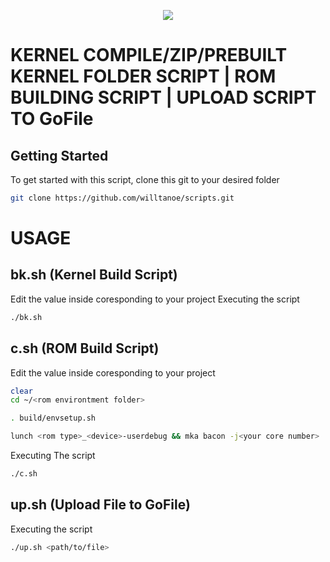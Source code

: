 <p align="center">
  <img src="https://i.imgur.com/YlQH335.png" />
</p>



# KERNEL COMPILE/ZIP/PREBUILT KERNEL FOLDER SCRIPT | ROM BUILDING SCRIPT | UPLOAD SCRIPT TO GoFile

## Getting Started
To get started with this script, clone this git to your desired folder
```bash
git clone https://github.com/willtanoe/scripts.git
```
# USAGE

## bk.sh (Kernel Build Script)
Edit the value inside coresponding to your project
Executing the script
```bash
./bk.sh
```

## c.sh (ROM Build Script)
Edit the value inside coresponding to your project
```bash
clear
cd ~/<rom environtment folder>

. build/envsetup.sh

lunch <rom type>_<device>-userdebug && mka bacon -j<your core number> | tee "build-log-$(date '+%Y%m%d-%H%M').txt"
```
Executing The script
```bash
./c.sh
```

## up.sh (Upload File to GoFile)
Executing the script
```bash
./up.sh <path/to/file>
```






